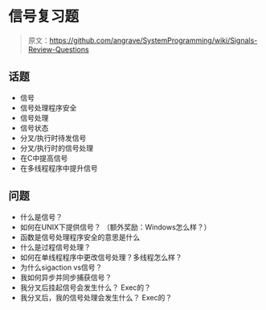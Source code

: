 # 信号复习题

> 原文：<https://github.com/angrave/SystemProgramming/wiki/Signals-Review-Questions>

## 话题

*   信号
*   信号处理程序安全
*   信号处理
*   信号状态
*   分叉/执行时待发信号
*   分叉/执行时的信号处理
*   在C中提高信号
*   在多线程程序中提升信号

## 问题

*   什么是信号？
*   如何在UNIX下提供信号？ （额外奖励：Windows怎么样？）
*   函数是信号处理程序安全的意思是什么
*   什么是过程信号处理？
*   如何在单线程程序中更改信号处理？多线程怎么样？
*   为什么sigaction vs信号？
*   我如何异步并同步捕获信号？
*   我分叉后挂起信号会发生什么？ Exec的？
*   我分叉后，我的信号处理会发生什么？ Exec的？